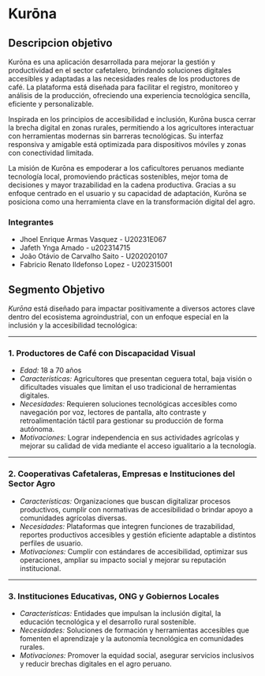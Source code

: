 # Kurōna 

## Descripcion objetivo
Kurōna es una aplicación desarrollada para mejorar la gestión y productividad en el sector cafetalero, brindando soluciones digitales accesibles y adaptadas a las necesidades reales de los productores de café. La plataforma está diseñada para facilitar el registro, monitoreo y análisis de la producción, ofreciendo una experiencia tecnológica sencilla, eficiente y personalizable.

Inspirada en los principios de accesibilidad e inclusión, Kurōna busca cerrar la brecha digital en zonas rurales, permitiendo a los agricultores interactuar con herramientas modernas sin barreras tecnológicas. Su interfaz responsiva y amigable está optimizada para dispositivos móviles y zonas con conectividad limitada.

La misión de Kurōna es empoderar a los caficultores peruanos mediante tecnología local, promoviendo prácticas sostenibles, mejor toma de decisiones y mayor trazabilidad en la cadena productiva. Gracias a su enfoque centrado en el usuario y su capacidad de adaptación, Kurōna se posiciona como una herramienta clave en la transformación digital del agro.
### Integrantes

- Jhoel Enrique Armas Vasquez - U20231E067
- Jafeth Ynga Amado - u202314715
- João Otávio de Carvalho Saito  - U202020107
- Fabricio Renato Ildefonso Lopez - U202315001

## Segmento Objetivo

*Kurōna* está diseñado para impactar positivamente a diversos actores clave dentro del ecosistema agroindustrial, con un enfoque especial en la inclusión y la accesibilidad tecnológica:

---

### 1.  Productores de Café con Discapacidad Visual

- *Edad:* 18 a 70 años  
- *Características:* Agricultores que presentan ceguera total, baja visión o dificultades visuales que limitan el uso tradicional de herramientas digitales.  
- *Necesidades:* Requieren soluciones tecnológicas accesibles como navegación por voz, lectores de pantalla, alto contraste y retroalimentación táctil para gestionar su producción de forma autónoma.  
- *Motivaciones:* Lograr independencia en sus actividades agrícolas y mejorar su calidad de vida mediante el acceso igualitario a la tecnología.

---

### 2.  Cooperativas Cafetaleras, Empresas e Instituciones del Sector Agro

- *Características:* Organizaciones que buscan digitalizar procesos productivos, cumplir con normativas de accesibilidad o brindar apoyo a comunidades agrícolas diversas.  
- *Necesidades:* Plataformas que integren funciones de trazabilidad, reportes productivos accesibles y gestión eficiente adaptable a distintos perfiles de usuario.  
- *Motivaciones:* Cumplir con estándares de accesibilidad, optimizar sus operaciones, ampliar su impacto social y mejorar su reputación institucional.

---

### 3.  Instituciones Educativas, ONG y Gobiernos Locales

- *Características:* Entidades que impulsan la inclusión digital, la educación tecnológica y el desarrollo rural sostenible.  
- *Necesidades:* Soluciones de formación y herramientas accesibles que fomenten el aprendizaje y la autonomía tecnológica en comunidades rurales.  
- *Motivaciones:* Promover la equidad social, asegurar servicios inclusivos y reducir brechas digitales en el agro peruano.
